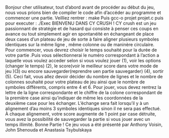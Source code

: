 Bonjour cher utilisateur, tout d’abord avant de procéder au début du jeu, nous vous prions bien de compiler le code afin d’accéder au programme et commencer une partie.
Veilliez rentrer : make Puis gcc-o projet projet.c puis pour executer : ./Exec
BIENVENU DANS CY CRUSH !
CY crush est un jeu passionnant de stratégie et de hasard qui consiste à penser ces coups en avance ou tout simplement agir en spontanéité en échangeant de place deux cases d’un 
plateau de jeu de sorte à faire aligner plusieurs symboles identiques sur la même ligne , même colonne ou de maninère circulaire.
Pour commencer, vous devrez choisir le temps souhaité pour la durée de votre partie .Puis vous sélectionnerai le numéro correspondant à l’action a laquelle vous voulez acceder
selon si vous voulez jouer (1), voir les options (changer le temps) (2), le score(voir le meilleur score dans votre mode de jeu )(3) ou encore sauvegarder(reprendre uen partie sauvegarder)
(4), sortir (5).
Ceci fait, vous allez devoir décider du nombre de lignes et le nombre de colonnes souhaité pour votre plateau de jeu ainsi que le nombre de symboles différents, compris entre 4 et 6.
Pour jouer, vous devez rentrez la lettre de la ligne correspondante et le chiffre de la colone correspondant de la première case ainsi qu’indiquer de même les coordonnées de la 
deuxième case pour les échanger. L’échange sera fait lorsqu’il y à un alignement d’au moins 3 symboles identiques sinon il ne sera pas effectué.
À chaque alignement, votre score augmente de 1 point par case détruite, vous avez la possibilité de sauvegarder la partie si vous jouer avec un temps illimité.
Bonne Partie !
Ce jeu vous a été présenté par Anthony Voisin, John Shenouda et Anastasia Tsybulskaya  
